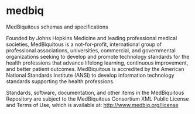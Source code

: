 medbiq
======

MedBiquitous schemas and specifications

Founded by Johns Hopkins Medicine and leading professional medical societies, MedBiquitous is a not-for-profit, international group of professional associations, universities, commercial, and governmental organizations seeking to develop and promote technology standards for the health professions that advance lifelong learning, continuous improvement, and better patient outcomes. MedBiquitous is accredited by the American National Standards Institute (ANSI) to develop information technology standards supporting the health professions.

Standards, software, documentation, and other items in the MedBiquitous Repository are subject to the MedBiquitous Consortium XML Public License and Terms of Use, which is available at: http://www.medbiq.org/license

